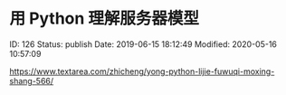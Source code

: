 # 用 Python 理解服务器模型


ID: 126
Status: publish
Date: 2019-06-15 18:12:49
Modified: 2020-05-16 10:57:09


https://www.textarea.com/zhicheng/yong-python-lijie-fuwuqi-moxing-shang-566/